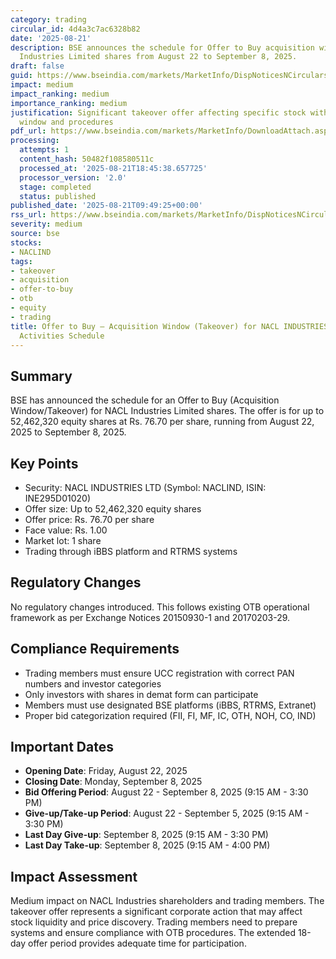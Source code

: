 ```yaml
---
category: trading
circular_id: 4d4a3c7ac6328b82
date: '2025-08-21'
description: BSE announces the schedule for Offer to Buy acquisition window for NACL
  Industries Limited shares from August 22 to September 8, 2025.
draft: false
guid: https://www.bseindia.com/markets/MarketInfo/DispNoticesNCirculars.aspx?Noticeid={9C89522D-18B2-45B2-A8B1-A9F810CAB0F5}&noticeno=20250821-11&dt=08/21/2025&icount=11&totcount=73&flag=0
impact: medium
impact_ranking: medium
importance_ranking: medium
justification: Significant takeover offer affecting specific stock with defined trading
  window and procedures
pdf_url: https://www.bseindia.com/markets/MarketInfo/DownloadAttach.aspx?id=20250821-11&attachedId=
processing:
  attempts: 1
  content_hash: 50482f108580511c
  processed_at: '2025-08-21T18:45:38.657725'
  processor_version: '2.0'
  stage: completed
  status: published
published_date: '2025-08-21T09:49:25+00:00'
rss_url: https://www.bseindia.com/markets/MarketInfo/DispNoticesNCirculars.aspx?Noticeid={9C89522D-18B2-45B2-A8B1-A9F810CAB0F5}&noticeno=20250821-11&dt=08/21/2025&icount=11&totcount=73&flag=0
severity: medium
source: bse
stocks:
- NACLIND
tags:
- takeover
- acquisition
- offer-to-buy
- otb
- equity
- trading
title: Offer to Buy – Acquisition Window (Takeover) for NACL INDUSTRIES LTD - Live
  Activities Schedule
---
```


## Summary

BSE has announced the schedule for an Offer to Buy (Acquisition Window/Takeover) for NACL Industries Limited shares. The offer is for up to 52,462,320 equity shares at Rs. 76.70 per share, running from August 22, 2025 to September 8, 2025.

## Key Points

- Security: NACL INDUSTRIES LTD (Symbol: NACLIND, ISIN: INE295D01020)
- Offer size: Up to 52,462,320 equity shares
- Offer price: Rs. 76.70 per share
- Face value: Rs. 1.00
- Market lot: 1 share
- Trading through iBBS platform and RTRMS systems

## Regulatory Changes

No regulatory changes introduced. This follows existing OTB operational framework as per Exchange Notices 20150930-1 and 20170203-29.

## Compliance Requirements

- Trading members must ensure UCC registration with correct PAN numbers and investor categories
- Only investors with shares in demat form can participate
- Members must use designated BSE platforms (iBBS, RTRMS, Extranet)
- Proper bid categorization required (FII, FI, MF, IC, OTH, NOH, CO, IND)

## Important Dates

- **Opening Date**: Friday, August 22, 2025
- **Closing Date**: Monday, September 8, 2025
- **Bid Offering Period**: August 22 - September 8, 2025 (9:15 AM - 3:30 PM)
- **Give-up/Take-up Period**: August 22 - September 5, 2025 (9:15 AM - 3:30 PM)
- **Last Day Give-up**: September 8, 2025 (9:15 AM - 3:30 PM)
- **Last Day Take-up**: September 8, 2025 (9:15 AM - 4:00 PM)

## Impact Assessment

Medium impact on NACL Industries shareholders and trading members. The takeover offer represents a significant corporate action that may affect stock liquidity and price discovery. Trading members need to prepare systems and ensure compliance with OTB procedures. The extended 18-day offer period provides adequate time for participation.